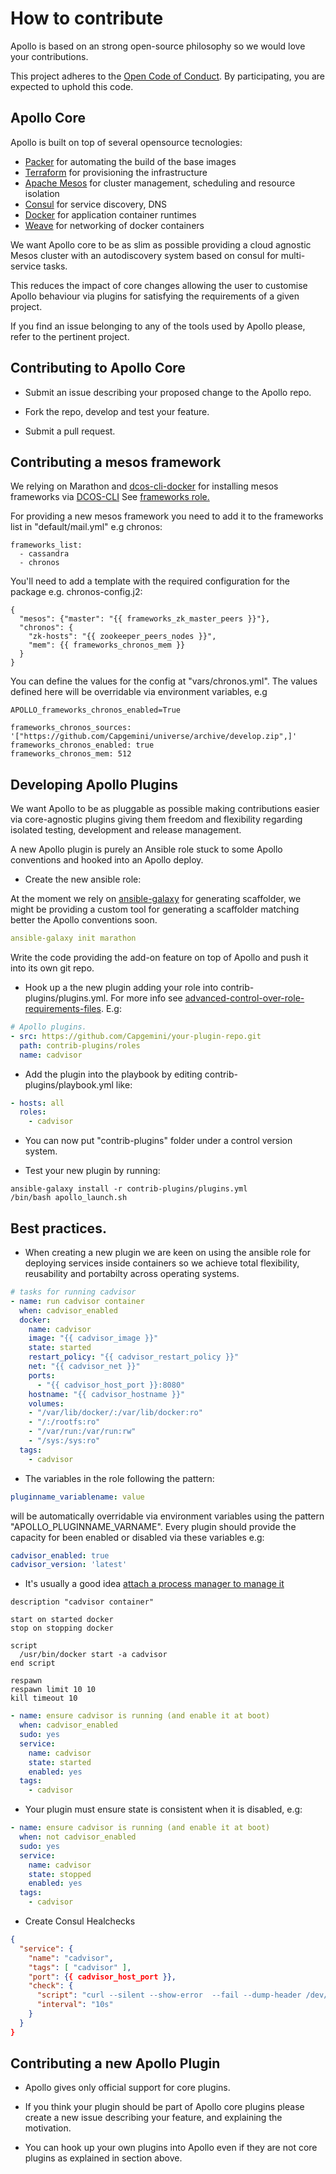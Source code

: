 How to contribute
=================

Apollo is based on an strong open-source philosophy so we would love your contributions.

This project adheres to the [Open Code of Conduct](http://todogroup.org/opencodeofconduct/#Apollo/digitaldevops.uk@capgemini.com). By participating, you are expected to uphold this code.

## Apollo Core

Apollo is built on top of several opensource tecnologies:

* [Packer](https://packer.io) for automating the build of the base images
* [Terraform](https://www.terraform.io/) for provisioning the infrastructure
* [Apache Mesos](http://mesos.apache.org/) for cluster management, scheduling and resource isolation
* [Consul](http://consul.io) for service discovery, DNS
* [Docker](http://docker.io) for application container runtimes
* [Weave](https://github.com/zettio/weave) for networking of docker containers

We want Apollo core to be as slim as possible providing a cloud agnostic Mesos cluster with an autodiscovery system based on consul for multi-service tasks.

This reduces the impact of core changes allowing the user to customise Apollo behaviour via plugins for satisfying the requirements of a given project.

If you find an issue belonging to any of the tools used by Apollo please, refer to the pertinent project.

## Contributing to Apollo Core

* Submit an issue describing your proposed change to the Apollo repo.

* Fork the repo, develop and test your feature.

* Submit a pull request.

## Contributing a mesos framework

We relying on Marathon and [dcos-cli-docker](https://github.com/Capgemini/dcos-cli-docker) for installing mesos frameworks via [DCOS-CLI](https://docs.mesosphere.com/using/cli/)
See [frameworks role.](https://github.com/Capgemini/Apollo/tree/master/roles/frameworks)

For providing a new mesos framework you need to add it to the frameworks list in "default/mail.yml" e.g chronos:

```
frameworks_list:
  - cassandra
  - chronos
```

You'll need to add a template with the required configuration for the package e.g. chronos-config.j2:

```
{
  "mesos": {"master": "{{ frameworks_zk_master_peers }}"},
  "chronos": {
    "zk-hosts": "{{ zookeeper_peers_nodes }}",
    "mem": {{ frameworks_chronos_mem }}
  }
}
```

You can define the values for the config at "vars/chronos.yml". The values defined here will be overridable via environment variables, e.g

```
APOLLO_frameworks_chronos_enabled=True
```

```
frameworks_chronos_sources: '["https://github.com/Capgemini/universe/archive/develop.zip",]'
frameworks_chronos_enabled: true
frameworks_chronos_mem: 512
```


## Developing Apollo Plugins

We want Apollo to be as pluggable as possible making contributions easier via core-agnostic plugins giving them freedom and flexibility regarding isolated testing, development and release management.

A new Apollo plugin is purely an Ansible role stuck to some Apollo conventions and hooked into an Apollo deploy.

* Create the new ansible role:

At the moment we rely on [ansible-galaxy](http://docs.ansible.com/galaxy.html) for generating scaffolder, we might be providing a custom tool for generating a scaffolder matching better the Apollo conventions soon.

```yml
ansible-galaxy init marathon
```

Write the code providing the add-on feature on top of Apollo and push it into its own git repo.

* Hook up a the new plugin adding your role into contrib-plugins/plugins.yml. For more info see [advanced-control-over-role-requirements-files](http://docs.ansible.com/galaxy.html#advanced-control-over-role-requirements-files). E.g:

```yml
# Apollo plugins.
- src: https://github.com/Capgemini/your-plugin-repo.git
  path: contrib-plugins/roles
  name: cadvisor
```

* Add the plugin into the playbook by editing contrib-plugins/playbook.yml like:

```yml
- hosts: all
  roles:
    - cadvisor
```

* You can now put "contrib-plugins" folder under a control version system.

* Test your new plugin by running:

```
ansible-galaxy install -r contrib-plugins/plugins.yml
/bin/bash apollo_launch.sh
```

## Best practices.

* When creating a new plugin we are keen on using the ansible role for deploying services inside containers so we achieve total flexibility, reusability and portabilty across operating systems.

```yml
# tasks for running cadvisor
- name: run cadvisor container
  when: cadvisor_enabled
  docker:
    name: cadvisor
    image: "{{ cadvisor_image }}"
    state: started
    restart_policy: "{{ cadvisor_restart_policy }}"
    net: "{{ cadvisor_net }}"
    ports:
      - "{{ cadvisor_host_port }}:8080"
    hostname: "{{ cadvisor_hostname }}"
    volumes:
    - "/var/lib/docker/:/var/lib/docker:ro"
    - "/:/rootfs:ro"
    - "/var/run:/var/run:rw"
    - "/sys:/sys:ro"
  tags:
    - cadvisor
```

* The variables in the role following the pattern:

```yml
pluginname_variablename: value
```

will be automatically overridable via environment variables using the pattern "APOLLO_PLUGINNAME_VARNAME". Every plugin should provide the capacity for been enabled or disabled via these variables e.g:

```yml
cadvisor_enabled: true
cadvisor_version: 'latest'
```

* It's usually a good idea [attach a process manager to manage it](https://docs.docker.com/articles/host_integration/)

```
description "cadvisor container"

start on started docker
stop on stopping docker

script
  /usr/bin/docker start -a cadvisor
end script

respawn
respawn limit 10 10
kill timeout 10
```

```yml
- name: ensure cadvisor is running (and enable it at boot)
  when: cadvisor_enabled
  sudo: yes
  service:
    name: cadvisor
    state: started
    enabled: yes
  tags:
    - cadvisor
```

* Your plugin must ensure state is consistent when it is disabled, e.g:
```yml
- name: ensure cadvisor is running (and enable it at boot)
  when: not cadvisor_enabled
  sudo: yes
  service:
    name: cadvisor
    state: stopped
    enabled: yes
  tags:
    - cadvisor
```

* Create Consul Healchecks

```json
{
  "service": {
    "name": "cadvisor",
    "tags": [ "cadvisor" ],
    "port": {{ cadvisor_host_port }},
    "check": {
      "script": "curl --silent --show-error  --fail --dump-header /dev/stderr --retry 2 http://{{ cadvisor_hostname }}:{{ cadvisor_host_port}}",
      "interval": "10s"
    }
  }
}
```

## Contributing a new Apollo Plugin

* Apollo gives only official support for core plugins.

* If you think your plugin should be part of Apollo core plugins please create a new issue describing your feature, and explaining the motivation.

* You can hook up your own plugins into Apollo even if they are not core plugins as explained in section above.

